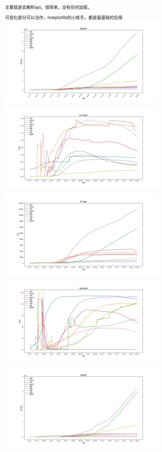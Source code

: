 主要就是去解析api，很简单，没有任何加密。

可视化部分可以当作，matplotlib的小练手，都是最基础的应用![感染趋势](./感染趋势.jpg)

![死亡率趋势](./死亡率趋势.jpg)

![死亡趋势](./死亡趋势.jpg)

![治愈率趋势](./治愈率趋势.jpg)

![治愈趋势](./治愈趋势.jpg)